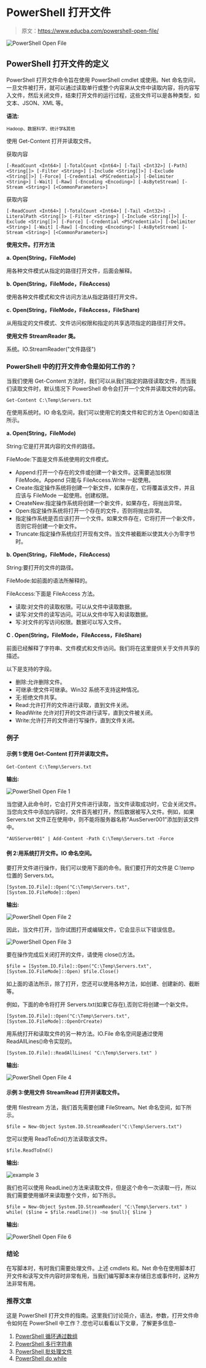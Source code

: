 # PowerShell 打开文件

> 原文：<https://www.educba.com/powershell-open-file/>

![PowerShell Open File](img/c535cf28f632802193e8e60d69520b75.png)



## PowerShell 打开文件的定义

PowerShell 打开文件命令旨在使用 PowerShell cmdlet 或使用。Net 命名空间，一旦文件被打开，就可以通过读取单行或整个内容来从文件中读取内容，将内容写入文件，然后关闭文件，结束打开文件的运行过程，这些文件可以是各种类型，如文本、JSON、XML 等。

**语法:**

<small>Hadoop、数据科学、统计学&其他</small>

使用 Get-Content 打开并读取文件。

获取内容

`[-ReadCount <Int64>] [-TotalCount <Int64>] [-Tail <Int32>] [-Path] <String[]>
[-Filter <String>] [-Include <String[]>] [-Exclude <String[]>] [-Force] [-Credential <PSCredential>] [-Delimiter <String>] [-Wait] [-Raw] [-Encoding <Encoding>] [-AsByteStream] [-Stream <String>] [<CommonParameters>]`

获取内容

`[-ReadCount <Int64>] [-TotalCount <Int64>] [-Tail <Int32>] -LiteralPath <String[]>
[-Filter <String>] [-Include <String[]>] [-Exclude <String[]>] [-Force] [-Credential <PSCredential>] [-Delimiter <String>] [-Wait] [-Raw] [-Encoding <Encoding>] [-AsByteStream] [-Stream <String>] [<CommonParameters>]`

**使用文件。打开方法**

**a. Open(String，FileMode)**

用各种文件模式从指定的路径打开文件，后面会解释。

**b. Open(String，FileMode，FileAccess)**

使用各种文件模式和文件访问方法从指定路径打开文件。

**c. Open(String，FileMode，FileAccess，FileShare)**

从用指定的文件模式、文件访问权限和指定的共享选项指定的路径打开文件。

**使用文件 StreamReader 类。**

系统。IO.StreamReader("文件路径")

### PowerShell 中的打开文件命令是如何工作的？

当我们使用 Get-Content 方法时，我们可以从我们指定的路径读取文件，而当我们读取文件时，默认情况下 PowerShell 命令会打开一个文件并读取文件的内容。

`Get-Content C:\Temp\Servers.txt`

在使用系统时。IO 命名空间，我们可以使用它的类文件和它的方法 Open()如语法所示。

**a. Open(String，FileMode)**

String:它是打开其内容的文件的路径。

FileMode:下面是文件系统使用的文件模式。

*   Append:打开一个存在的文件或创建一个新文件。这需要追加权限 FileMode。Append 只能与 FileAccess.Write 一起使用。
*   Create:指定操作系统将创建一个新文件，如果存在，它将覆盖该文件，并且应该与 FileMode 一起使用。创建权限。
*   CreateNew:指定操作系统将创建一个新文件，如果存在，将抛出异常。
*   Open:指定操作系统将打开一个存在的文件，否则将抛出异常。
*   指定操作系统是否应该打开一个文件。如果文件存在，它将打开一个新文件，否则它将创建一个新文件。
*   Truncate:指定操作系统应打开现有文件。当文件被截断以使其大小为零字节时。

**b. Open(String，FileMode，FileAccess)**

String:要打开的文件的路径。

FileMode:如前面的语法所解释的。

FileAccess:下面是 FileAccess 方法。

*   读取:对文件的读取权限。可以从文件中读取数据。
*   读写:对文件的读写访问。可以从文件中写入和读取数据。
*   写:对文件的写访问权限。数据可以写入文件。

**C . Open(String，FileMode，FileAccess，FileShare)**

前面已经解释了字符串、文件模式和文件访问。我们将在这里提供关于文件共享的描述。

以下是支持的字段。

*   删除:允许删除文件。
*   可继承:使文件可继承。Win32 系统不支持这种情况。
*   无:拒绝文件共享。
*   Read:允许打开的文件进行读取，直到文件关闭。
*   ReadWrite 允许对打开的文件进行读写，直到文件被关闭。
*   Write:允许打开的文件进行写操作，直到文件关闭。

### 例子

#### 示例 1:使用 Get-Content 打开并读取文件。

`Get-Content C:\Temp\Servers.txt`

**输出:**

![PowerShell Open File 1](img/0c9b8b9fa05afeb35d62fab440656546.png)



当您键入此命令时，它会打开文件进行读取，当文件读取成功时，它会关闭文件。
当您向文件中添加内容时，文件首先被打开，然后数据被写入文件。例如，如果 Servers.txt 文件正在使用中，则不能将服务器名称“AusServer001”添加到该文件中。

`"AUSServer001" | Add-Content -Path C:\Temp\Servers.txt -Force`

#### 例 2:用系统打开文件。IO 命名空间。

要打开文件进行操作，我们可以使用下面的命令。我们要打开的文件是 C:\temp 位置的 Servers.txt。

`[System.IO.File]::Open("C:\Temp\Servers.txt", [System.IO.FileMode]::Open)`

**输出:**

![PowerShell Open File 2](img/fa9c530468a3d8def3ac01e7a1d022fc.png)



因此，当文件打开，当你试图打开或编辑文件，它会显示以下错误信息。

![PowerShell Open File 3](img/30df15c83e7d75227751d0f17216c658.png)



要在操作完成后关闭打开的文件，请使用 close()方法。

`$file = [System.IO.File]::Open("C:\Temp\Servers.txt", [System.IO.FileMode]::Open)
$file.Close()`

如上面的语法所示，除了打开，您还可以使用各种方法，如创建、创建新的、截断等。

例如，下面的命令将打开 Servers.txt(如果它存在),否则它将创建一个新文件。

`[System.IO.File]::Open("C:\Temp\Servers.txt", [System.IO.FileMode]::OpenOrCreate)`

用系统打开和读取文件的另一种方法。IO.File 命名空间是通过使用 ReadAllLines()命令实现的。

`[System.IO.File]::ReadAllLines( "C:\Temp\Servers.txt" )`

**输出:**

![PowerShell Open File 4](img/7b05b8a1c7b9fd9b3a3fbc6141c28df1.png)



#### 示例 3:使用文件 StreamRead 打开并读取文件。

使用 filestream 方法，我们首先需要创建 FileStream。Net 命名空间，如下所示。

`$file = New-Object System.IO.StreamReader("C:\Temp\Servers.txt")`

您可以使用 ReadToEnd()方法读取该文件。

`$file.ReadToEnd()`

**输出:**

![example 3](img/387fca7ef45012347c5b5d82bf080d77.png)



我们也可以使用 ReadLine()方法来读取文件，但是这个命令一次读取一行，所以我们需要使用循环来读取整个文件，如下所示。

`$file = New-Object System.IO.StreamReader( "C:\Temp\Servers.txt" )
while( ($line = $file.readline()) -ne $null){
$line
}`

**输出:**

![PowerShell Open File 6](img/1c74df81d49fa06541be037b9c7d7853.png)



### 结论

在写脚本时，有时我们需要处理文件。上述 cmdlets 和。Net 命令在使用脚本打开文件和读写文件内容时非常有用，当我们编写脚本来存储日志或事件时，这种方法非常有用。

### 推荐文章

这是 PowerShell 打开文件的指南。这里我们讨论简介，语法，参数，打开文件命令如何在 PowerShell 中工作？.您也可以看看以下文章，了解更多信息–

1.  [PowerShell 循环通过数组](https://www.educba.com/powershell-loop-through-array/)
2.  [PowerShell 多行字符串](https://www.educba.com/powershell-multiline-string/)
3.  [PowerShell 批处理文件](https://www.educba.com/powershell-batch-file/)
4.  [PowerShell do while](https://www.educba.com/powershell-do-while/)





